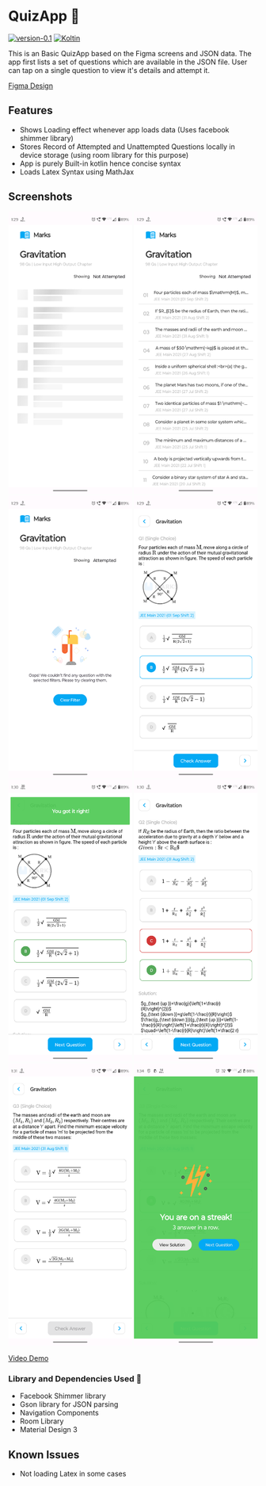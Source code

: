 # QuizApp 🤖

[![version-0.1](https://img.shields.io/badge/version-0.1-green)](https://github.com/Itsydv/QuizApp)
[![Koltin](https://img.shields.io/badge/language-Kotlin-blue)](https://kotlinlang.org)

This is an Basic QuizApp based on the Figma screens and JSON data.
The app first lists a set of questions which are available in the JSON file. User can tap on a single question to view it's details and attempt it.

[Figma Design](https://www.figma.com/file/ZFp2GEv5Q26aqp7PrrKt36/Android-Development-Task)

## Features 
- Shows Loading effect whenever app loads data (Uses facebook shimmer library)
- Stores Record of Attempted and Unattempted Questions locally in device storage (using room library for this purpose)
- App is purely Built-in kotlin hence concise syntax
- Loads Latex Syntax using MathJax

## Screenshots
<img src="./Screenshots/0.png" width="250"> <img src="./Screenshots/1.png" width="250"> <img src="./Screenshots/2.png" width="250"> <img src="./Screenshots/3.png" width="250"> <img src="./Screenshots/4.png" width="250"> <img src="./Screenshots/5.png" width="250"> <img src="./Screenshots/6.png" width="250"> <img src="./Screenshots/7.png" width="250">

[Video Demo](https://photos.app.goo.gl/fQ2PrBrJjyEfgpTW9)

### Library and Dependencies Used 🔗
- Facebook Shimmer library
- Gson library for JSON parsing
- Navigation Components
- Room Library
- Material Design 3

## Known Issues
- Not loading Latex in some cases
